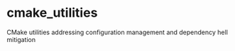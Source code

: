 # cmake_utilities
CMake utilities addressing configuration management and dependency hell mitigation 
